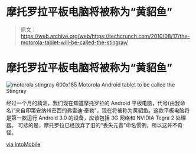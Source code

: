 # 摩托罗拉平板电脑将被称为“黄貂鱼”

> 原文：<https://web.archive.org/web/https://techcrunch.com/2010/08/17/the-motorola-tablet-will-be-called-the-stingray/>

# 摩托罗拉平板电脑将被称为“黄貂鱼”

![](img/319954d78dbff3912bfdaa89ff6667ee.png "motorola stingray 600x185 Motorola Android tablet to be called the Stingray")

经过一个月的猜测，我们现在知道摩托罗拉的 Android 平板电脑，代号(由我命名)“来自印第安纳州芒西的弗雷迪·泰勒”，现在将被称为黄貂鱼。这款平板电脑将是第一款运行 Android 3.0 的设备，应该包括 3G 网络和 NVIDIA Tegra 2 处理器。
 可悲的是，摩托罗拉已经放弃了旧的“丢失元音”命名惯例，所以这并不奇怪。

[via IntoMobile](https://web.archive.org/web/20221208100053/http://www.intomobile.com/2010/08/16/motorola-android-tablet-to-be-called-the-stingray/)